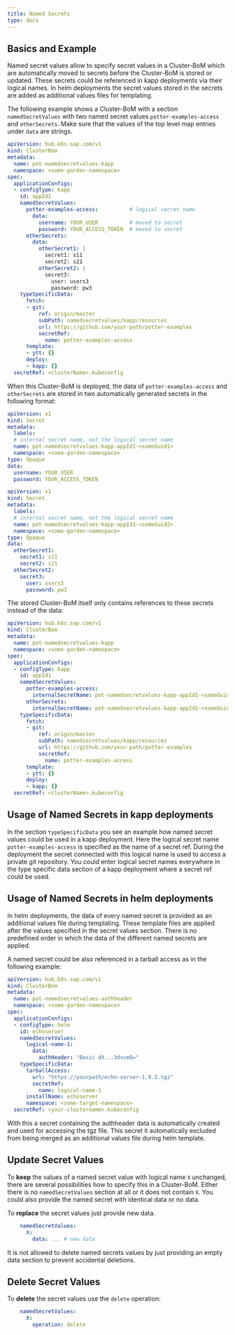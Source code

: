 ```yaml
---
title: Named Secrets
type: docs
---
```


## Basics and Example

Named secret values allow to specify secret values in a Cluster-BoM which are automatically moved to secrets before the Cluster-BoM is stored or updated. These secrets could be referenced in kapp deployments via their logical names. In helm deployments the secret values stored in the secrets are added as additional values files for templating.

The following example shows a Cluster-BoM with a section `namedSecretValues` with two named secret values `potter-examples-access` and `otherSecrets`. Make sure that the values of the top level map entries under `data` are strings.


````yaml
apiVersion: hub.k8s.sap.com/v1
kind: ClusterBom
metadata:
  name: pot-namedsecretvalues-kapp
  namespace: <some-garden-namespace>
spec:
  applicationConfigs:
  - configType: kapp
    id: appId1
    namedSecretValues:
      potter-examples-access:          # logical secret name
        data:
          username: YOUR_USER          # moved to secret
          password: YOUR_ACCESS_TOKEN  # moved to secret
      otherSecrets:        
        data:
          otherSecret1: |
            secret1: s11
            secret2: s21
          otherSecret2: |
            secret3: 
              user: users3
              password: pw3
    typeSpecificData:
      fetch:
      - git:
          ref: origin/master
          subPath: namedsecretvalues/kapp/resources
          url: https://github.com/your-path/potter-examples
          secretRef:
            name: potter-examples-access
      template:
      - ytt: {}
      deploy:
      - kapp: {}
  secretRef: <clusterName>.kubeconfig
````

When this Cluster-BoM is deployed, the data of `potter-examples-access` and `otherSecrets` are stored in two automatically generated secrets in the following format:

````yaml
apiVersion: v1
kind: Secret
metadata:
  labels:
  # internal secret name, not the logical secret name  
  name: pot-namedsecretvalues-kapp-appId1-<someGuid1>
  namespace: <some-garden-namespace>
type: Opaque
data:
  username: YOUR_USER        
  password: YOUR_ACCESS_TOKEN
````

````yaml
apiVersion: v1
kind: Secret
metadata:
  labels:
  # internal secret name, not the logical secret name  
  name: pot-namedsecretvalues-kapp-appId1-<someGuid2>
  namespace: <some-garden-namespace>
type: Opaque
data:
  otherSecret1:
    secret1: s11
    secret2: s21
  otherSecret2:
    secret3: 
      user: users3
      password: pw3
````

The stored Cluster-BoM itself only contains references to these secrets instead of the data: 

````yaml
apiVersion: hub.k8s.sap.com/v1
kind: ClusterBom
metadata:
  name: pot-namedsecretvalues-kapp
  namespace: <some-garden-namespace>
spec:
  applicationConfigs:
  - configType: kapp
    id: appId1
    namedSecretValues:
      potter-examples-access:
        internalSecretName: pot-namedsecretvalues-kapp-appId1-<someGuid1>
      otherSecrets:        
        internalSecretName: pot-namedsecretvalues-kapp-appId1-<someGuid2>
    typeSpecificData:
      fetch:
      - git:
          ref: origin/master
          subPath: namedsecretvalues/kapp/resources
          url: https://github.com/your-path/potter-examples
          secretRef:
            name: potter-examples-access
      template:
      - ytt: {}
      deploy:
      - kapp: {}
  secretRef: <clusterName>.kubeconfig
````

## Usage of Named Secrets in kapp deployments

In the section `typeSpecificData` you see an example how named secret values could be used in a kapp deployment. Here the logical secret name `potter-examples-access` is specified as the name of a secret ref. During the deployment the secret connected with this logical name is used to access a private git repository. You could enter logical secret names everywhere in the type specific data section of a kapp deployment where a secret ref could be used.

## Usage of Named Secrets in helm deployments

In helm deployments, the data of every named secret is provided as an additional values file during templating. These template files are applied after the values specified in the secret values section. There is no predefined order in which the data of the different named secrets are applied.

A named secret could be also referenced in a tarball access as in the following example:

````yaml
apiVersion: hub.k8s.sap.com/v1
kind: ClusterBom
metadata:
  name: pot-namedsecretvalues-authheader
  namespace: <some-garden-namespace>
spec:
  applicationConfigs:
  - configType: helm
    id: echoserver
    namedSecretValues:
      logical-name-1:
        data:
          authHeader: "Basic dX...3dvcmQ="
    typeSpecificData:
      tarballAccess:
        url: "https://yourpath/echo-server-1.0.5.tgz" 
        secretRef:
          name: logical-name-1
      installName: echoserver
      namespace: <some-target-namespace>
  secretRef: <your-clustername>.kubeconfig
````

With this a secret containing the authheader data is automatically created and used for accessing the tgz file. This secret it automatically excluded from being merged as an additional values file during helm template.

## Update Secret Values

To **keep** the values of a named secret value with logical name `X` unchanged, there are several possibilities how to specify this in a Cluster-BoM. Either there is no `namedSecretValues` section at all or it does not contain `X`. You could also provide the named secret with identical data or no data.

To **replace** the secret values just provide new data. 

````yaml
    namedSecretValues:
      X:
        data: ... # new data
````

It is not allowed to delete named secrets values by just providing an empty data section to prevent accidental deletions.

## Delete Secret Values

To **delete** the secret values use the `delete` operation:

````yaml
    namedSecretValues:
      X:
        operation: delete
````